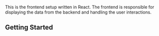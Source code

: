 This is the frontend setup written in React. The frontend is responsible for displaying the data from the backend and handling the user interactions.

## Getting Started
